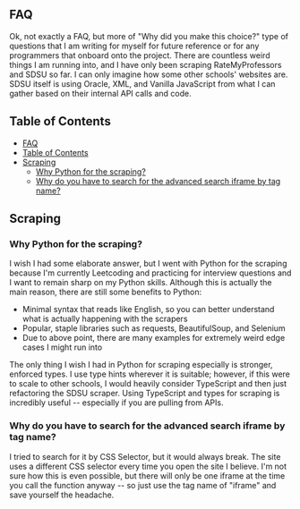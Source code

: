 ## FAQ

Ok, not exactly a FAQ, but more of "Why did you make this choice?" type of questions that I am writing for myself for future reference or for any programmers that onboard onto the project. There are countless weird things I am running into, and I have only been scraping RateMyProfessors and SDSU so far. I can only imagine how some other schools' websites are. SDSU itself is using Oracle, XML, and Vanilla JavaScript from what I can gather based on their internal API calls and code.

## Table of Contents
- [FAQ](#faq)
- [Table of Contents](#table-of-contents)
- [Scraping](#scraping)
  - [Why Python for the scraping?](#why-python-for-the-scraping)
  - [Why do you have to search for the advanced search iframe by tag name?](#why-do-you-have-to-search-for-the-advanced-search-iframe-by-tag-name)


## Scraping

### Why Python for the scraping?

I wish I had some elaborate answer, but I went with Python for the scraping because I'm currently Leetcoding and practicing for interview questions and I want to remain sharp on my Python skills. Although this is actually the main reason, there are still some benefits to Python:

* Minimal syntax that reads like English, so you can better understand what is actually happening with the scrapers
* Popular, staple libraries such as requests, BeautifulSoup, and Selenium
* Due to above point, there are many examples for extremely weird edge cases I might run into

The only thing I wish I had in Python for scraping especially is stronger, enforced types. I use type hints wherever it is suitable; however, if this were to scale to other schools, I would heavily consider TypeScript and then just refactoring the SDSU scraper. Using TypeScript and types for scraping is incredibly useful -- especially if you are pulling from APIs.

### Why do you have to search for the advanced search iframe by tag name?

I tried to search for it by CSS Selector, but it would always break. The site uses a different CSS selector every time you open the site I believe. I'm not sure how this is even possible, but there will only be one iframe at the time you call the function anyway -- so just use the tag name of "iframe" and save yourself the headache.